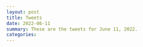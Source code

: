 ```yaml
---
layout: post
title: Tweets
date: 2022-06-11
summary: These are the tweets for June 11, 2022.
categories:
---
```


